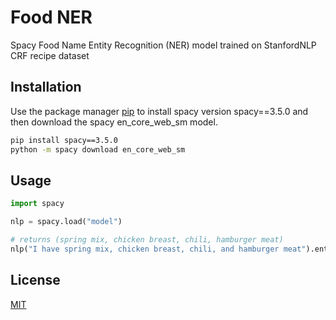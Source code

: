 # Food NER

Spacy Food Name Entity Recognition (NER) model trained on StanfordNLP CRF recipe dataset

## Installation

Use the package manager [pip](https://pip.pypa.io/en/stable/) to install spacy version spacy==3.5.0 and then download the spacy en_core_web_sm model.

```bash
pip install spacy==3.5.0
python -m spacy download en_core_web_sm
```

## Usage

```python
import spacy

nlp = spacy.load("model")

# returns (spring mix, chicken breast, chili, hamburger meat)
nlp("I have spring mix, chicken breast, chili, and hamburger meat").ents

```

## License

[MIT](https://choosealicense.com/licenses/mit/)
